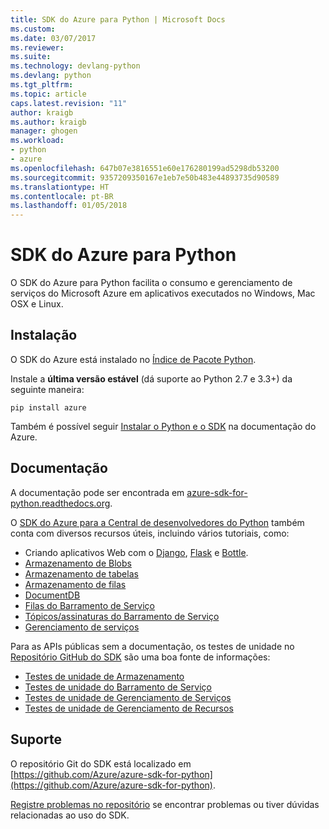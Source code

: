 ```yaml
---
title: SDK do Azure para Python | Microsoft Docs
ms.custom: 
ms.date: 03/07/2017
ms.reviewer: 
ms.suite: 
ms.technology: devlang-python
ms.devlang: python
ms.tgt_pltfrm: 
ms.topic: article
caps.latest.revision: "11"
author: kraigb
ms.author: kraigb
manager: ghogen
ms.workload:
- python
- azure
ms.openlocfilehash: 647b07e3816551e60e176280199ad5298db53200
ms.sourcegitcommit: 9357209350167e1eb7e50b483e44893735d90589
ms.translationtype: HT
ms.contentlocale: pt-BR
ms.lasthandoff: 01/05/2018
---
```

# <a name="azure-sdk-for-python"></a>SDK do Azure para Python

O SDK do Azure para Python facilita o consumo e gerenciamento de serviços do Microsoft Azure em aplicativos executados no Windows, Mac OSX e Linux.

## <a name="installation"></a>Instalação

O SDK do Azure está instalado no [Índice de Pacote Python](https://pypi.python.org/pypi/azure).

Instale a **última versão estável** (dá suporte ao Python 2.7 e 3.3+) da seguinte maneira:

```command
pip install azure
```

Também é possível seguir [Instalar o Python e o SDK](https://azure.microsoft.com/documentation/articles/python-how-to-install/) na documentação do Azure.

## <a name="documentation"></a>Documentação

A documentação pode ser encontrada em [azure-sdk-for-python.readthedocs.org](http://azure-sdk-for-python.readthedocs.org/en/latest/index.html).

O [SDK do Azure para a Central de desenvolvedores do Python](http://azure.microsoft.com/develop/python/) também conta com diversos recursos úteis, incluindo vários tutoriais, como:

- Criando aplicativos Web com o [Django](/azure/app-service-web/web-sites-python-create-deploy-django-app), [Flask](/azure/app-service-web/web-sites-python-create-deploy-flask-app) e [Bottle](/azure/app-service-web/web-sites-python-create-deploy-bottle-app).
- [Armazenamento de Blobs](/azure/storage/storage-python-how-to-use-blob-storage)
- [Armazenamento de tabelas](/azure/storage/storage-python-how-to-use-table-storage)
- [Armazenamento de filas](/azure/storage/storage-python-how-to-use-queue-storage)
- [DocumentDB](/azure/documentdb/documentdb-python-application)
- [Filas do Barramento de Serviço](/azure/service-bus-messaging/service-bus-python-how-to-use-queues)
- [Tópicos/assinaturas do Barramento de Serviço](/azure/service-bus-messaging/service-bus-python-how-to-use-topics-subscriptions)
- [Gerenciamento de serviços](/azure/cloud-services/cloud-services-python-how-to-use-service-management)

Para as APIs públicas sem a documentação, os testes de unidade no [Repositório GitHub do SDK](https://github.com/Azure/azure-sdk-for-python) são uma boa fonte de informações:

- [Testes de unidade de Armazenamento](https://github.com/Azure/azure-storage-python/tree/master/tests)
- [Testes de unidade do Barramento de Serviço](https://github.com/Azure/azure-sdk-for-python/tree/master/azure-servicebus/tests)
- [Testes de unidade de Gerenciamento de Serviços](https://github.com/Azure/azure-sdk-for-python/tree/master/azure-servicemanagement-legacy/tests)
- [Testes de unidade de Gerenciamento de Recursos](https://github.com/Azure/azure-sdk-for-python/tree/master/azure-mgmt/tests)

## <a name="support"></a>Suporte

O repositório Git do SDK está localizado em [https://github.com/Azure/azure-sdk-for-python](https://github.com/Azure/azure-sdk-for-python).

[Registre problemas no repositório](https://github.com/Azure/azure-sdk-for-python/issues) se encontrar problemas ou tiver dúvidas relacionadas ao uso do SDK.
